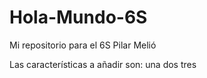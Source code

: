 # Hola-Mundo-6S
Mi repositorio para el 6S
Pilar Melió

Las características a añadir son:
una
dos
tres


